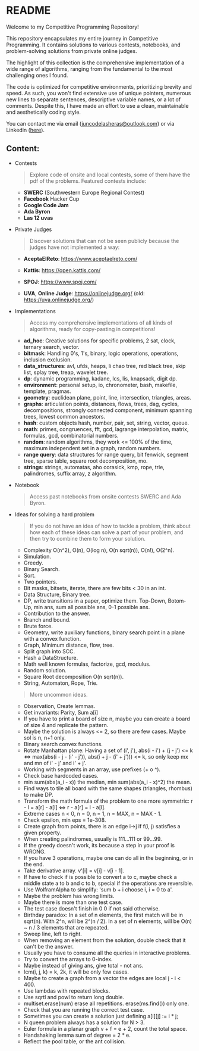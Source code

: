# README
Welcome to my Competitive Programming Repository!

This repository encapsulates my entire journey in Competitive Programming. It contains solutions to various contests, notebooks, and problem-solving solutions from private online judges.

The highlight of this collection is the comprehensive implementation of a wide range of algorithms, ranging from the fundamental to the most challenging ones I found.

The code is optimized for competitive environments, prioritizing brevity and speed. As such, you won't find extensive use of unique pointers, numerous new lines to separate sentences, descriptive variable names, or a lot of comments. Despite this, I have made an effort to use a clean, maintainable and aesthetically coding style.

You can contact me via email ([juncodelasheras@outlook.com](mailto:juncodelasheras@outlook.com)) or via Linkedin ([here](https://www.linkedin.com/in/junco-de-las-heras-valenzuela/)).

## Content:
- Contests
  > Explore code of onsite and local contests, some of them have the pdf of the problems. Featured contests include:
  - **SWERC** (Southwestern Europe Regional Contest)
  - **Facebook** Hacker Cup
  - **Google Code Jam**
  - **Ada Byron**
  - **Las 12 uvas**

- Private Judges
  > Discover solutions that can not be seen publicly because the judges have not implemented a way:
  
  -  **AceptaElReto**:
    https://www.aceptaelreto.com/

  -  **Kattis**:
    https://open.kattis.com/

  -  **SPOJ**:
    https://www.spoj.com/

  -  **UVA**, **Online Judge**:
    https://onlinejudge.org/
    (old: https://uva.onlinejudge.org/)

- Implementations
  > Access my comprehensive implementations of all kinds of algorithms, ready for copy-pasting in competitions!

  - **ad_hoc**: Creative solutions for specific problems, 2 sat, clock, ternary search, vector.
  - **bitmask**: Handling 0's, 1's, binary, logic operations, operations, inclusion exclusion.
  - **data_structures**: avl, ufds, heaps, li chao tree, red black tree, skip list, splay tree, treap, wavelet tree.
  - **dp**: dynamic programming, kadane, lcs, lis, knapsack, digit dp.
  - **environment**: personal setup, io, chronometer, bash, makefile, template, pragmas.
  - **geometry**: euclidean plane, point, line, intersection, triangles, areas.
  - **graphs**: articulation points, distances, flows, trees, dag, cycles, decompositions, strongly connected component, minimum spanning trees, lowest common ancestors.
  - **hash**: custom objects hash, number, pair, set, string, vector, queue.
  - **math**: primes, congruences, fft, gcd, lagrange interpolation, matrix, formulas, gcd, combinatorial numbers.
  - **random**: random algorithms, they work <= 100% of the time, maximum independent set in a graph, random numbers.
  - **range query**: data structures for range query, bit fenwick, segment tree, sparse table, square root decomposition, mo.
  - **strings**: strings, automatas, aho corasick, kmp, rope, trie, palindromes, suffix array, z algorithm.

- Notebook
  > Access past notebooks from onsite contests SWERC and Ada Byron.

- Ideas for solving a hard problem
  > If you do not have an idea of how to tackle a problem, think about how each of these ideas can solve a part of your problem, and then try to combine them to form your solution.
  - Complexity O(n^2), O(n), O(log n), O(n sqrt(n)), O(n!), O(2^n).
  - Simulation.
  - Greedy.
  - Binary Search.
  - Sort.
  - Two pointers.
  - Bit masks, bitsets, iterate, there are few bits < 30 in an int.
  - Data Structure, Binary tree.
  - DP, write transitions in a paper, optimize them. Top-Down, Botom-Up, min ans, sum all possible ans, 0-1 possible ans.
  - Contribution to the answer.
  - Branch and bound.
  - Brute force.
  - Geometry, write auxiliary functions, binary search point in a plane with a convex function.
  - Graph, Minimum distance, flow, tree.
  - Split graph into SCC.
  - Hash a DataStructure.
  - Math well known formulas, factorize, gcd, modulus.
  - Random solution.
  - Square Root decomposition O(n sqrt(n)). 
  - String, Automaton, Rope, Trie.
  > More uncommon ideas.
  - Observation, Create lemmas.
  - Get invariants: Parity, Sum a[i]
  - If you have to print a board of size n, maybe you can create a board of size 4 and replicate the pattern.
  - Maybe the solution is always <= 2, so there are few cases. Maybe sol is n, n+1 only.
  - Binary search convex functions.
  - Rotate Manhattan plane: Having a set of (i', j'), abs(i - i') + (j - j') <= k <=> max(abs(i - j - (i' - j')), abs(i + j - (i' + j'))) <= k, so only keep mx and mn of i' - j' and i' + j'.
  - Working with segments in an array, use prefixes (+ o ^).
  - Check base hardcoded cases.
  - min sum(abs(a_i - x)) the median, min sum(abs(a_i - x)^2) the mean.
  - Find ways to tile all board with the same shapes (triangles, rhombus) to make DP.
  - Transform the math formula of the problem to one more symmetric: r - l = a[r] - a[l] <=> r - a[r] = l - a[l].
  - Extreme cases n < 0, n = 0, n = 1, n = MAX, n = MAX - 1.
  - Check epsilon, min eps = 1e-308.
  - Create graph from points, there is an edge i->j if f(i, j) satisfies a given property.
  - When creating palindromes, usually is 111...111 or 99...99.
  - If the greedy doesn't work, its because a step in your proof is WRONG.
  - If you have 3 operations, maybe one can do all in the beginning, or in the end.
  - Take derivative array. v'[i] = v[i] - v[i - 1].
  - If have to check if is possible to convert a to c, maybe check a middle state a to b and c to b, special if the operations are reversible.
  - Use WolframAlpha to simplify: 'sum b + i choose i, i = 0 to a'.
  - Maybe the problem has wrong limits.
  - Maybe there is more than one test case.
  - The test case doesn't finish in 0 0 if not said otherwise.
  - Birthday paradox: In a set of n elements, the first match will be in sqrt(n). With 2^n, will be 2^(n / 2). In a set of n elements, will be O(n) ~ n / 3 elements that are repeated.
  - Sweep line, left to right.
  - When removing an element from the solution, double check that it can't be the answer.
  - Usually you have to consume all the queries in interactive problems. 
  - Try to convert the arrays to 0-index.
  - Maybe instead of giving ans, give total - not ans.
  - lcm(i, j, k) = k, 2k, it will be only few cases.
  - Maybe to create a graph from a vector the edges are local j - i < 400.
  - Use lambdas with repeated blocks.
  - Use sqrtl and powl to return long double.
  - multiset.erase(num) erase all repetitions. erase(ms.find()) only one.
  - Check that you are running the correct test case.
  - Sometimes you can create a solution just defining a[i][j] := i * j;
  - N queen problem always has a solution for N > 3.
  - Euler formula in a planar graph v + f = e + 2, count the total space.
  - Handshaking lemma sum of degree = 2 * e.
  - Reflect the pool table, or the ant collision.
